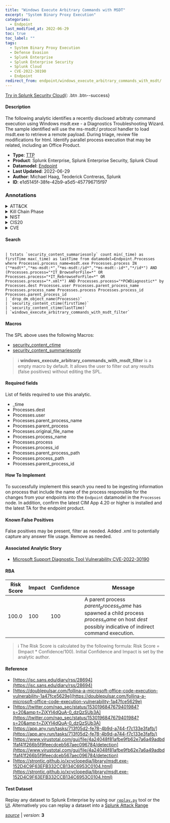 ```yaml
---
title: "Windows Execute Arbitrary Commands with MSDT"
excerpt: "System Binary Proxy Execution"
categories:
  - Endpoint
last_modified_at: 2022-06-29
toc: true
toc_label: ""
tags:
  - System Binary Proxy Execution
  - Defense Evasion
  - Splunk Enterprise
  - Splunk Enterprise Security
  - Splunk Cloud
  - CVE-2022-30190
  - Endpoint
redirect_from: endpoint/windows_execute_arbitrary_commands_with_msdt/
---
```




[Try in Splunk Security Cloud](https://www.splunk.com/en_us/cyber-security.html){: .btn .btn--success}

#### Description

The following analytic identifies a recently disclosed arbitraty command execution using Windows msdt.exe - a Diagnostics Troubleshooting Wizard. The sample identified will use the ms-msdt:/ protocol handler to load msdt.exe to retrieve a remote payload. During triage, review file modifications for html. Identify parallel process execution that may be related, including an Office Product.

- **Type**: [TTP](https://github.com/splunk/security_content/wiki/Detection-Analytic-Types)
- **Product**: Splunk Enterprise, Splunk Enterprise Security, Splunk Cloud
- **Datamodel**: [Endpoint](https://docs.splunk.com/Documentation/CIM/latest/User/Endpoint)
- **Last Updated**: 2022-06-29
- **Author**: Michael Haag, Teoderick Contreras, Splunk
- **ID**: e1d5145f-38fe-42b9-a5d5-457796715f97

### Annotations
<details>
  <summary>ATT&CK</summary>

<div markdown="1">

#### [ATT&CK](https://attack.mitre.org/)

| ID          | Technique   | Tactic         |
| ----------- | ----------- |--------------- |
| [T1218](https://attack.mitre.org/techniques/T1218/) | System Binary Proxy Execution | Defense Evasion |

</div>
</details>


<details>
  <summary>Kill Chain Phase</summary>

<div markdown="1">

* Exploitation


</div>
</details>


<details>
  <summary>NIST</summary>

<div markdown="1">

* DE.CM



</div>
</details>

<details>
  <summary>CIS20</summary>

<div markdown="1">

* CIS 10



</div>
</details>

<details>
  <summary>CVE</summary>

<div markdown="1">

| ID          | Summary | [CVSS](https://nvd.nist.gov/vuln-metrics/cvss) |
| ----------- | ----------- | -------------- |
| [CVE-2022-30190](https://nvd.nist.gov/vuln/detail/CVE-2022-30190) | Microsoft Windows Support Diagnostic Tool (MSDT) Remote Code Execution Vulnerability. | 9.3 |



</div>
</details>


#### Search

```

| tstats `security_content_summariesonly` count min(_time) as firstTime max(_time) as lastTime from datamodel=Endpoint.Processes where Processes.process_name=msdt.exe Processes.process IN ("*msdt*","*ms-msdt:*","*ms-msdt:/id*","*ms-msdt:-id*","*/id*") AND (Processes.process="*IT_BrowseForFile=*" OR Processes.process="*IT_RebrowseForFile=*" OR Processes.process="*.xml*") AND Processes.process="*PCWDiagnostic*" by Processes.dest Processes.user Processes.parent_process_name Processes.process_name Processes.process Processes.process_id Processes.parent_process_id 
| `drop_dm_object_name(Processes)` 
| `security_content_ctime(firstTime)` 
| `security_content_ctime(lastTime)`
| `windows_execute_arbitrary_commands_with_msdt_filter`
```

#### Macros
The SPL above uses the following Macros:
* [security_content_ctime](https://github.com/splunk/security_content/blob/develop/macros/security_content_ctime.yml)
* [security_content_summariesonly](https://github.com/splunk/security_content/blob/develop/macros/security_content_summariesonly.yml)

> :information_source:
> **windows_execute_arbitrary_commands_with_msdt_filter** is a empty macro by default. It allows the user to filter out any results (false positives) without editing the SPL.



#### Required fields
List of fields required to use this analytic.
* _time
* Processes.dest
* Processes.user
* Processes.parent_process_name
* Processes.parent_process
* Processes.original_file_name
* Processes.process_name
* Processes.process
* Processes.process_id
* Processes.parent_process_path
* Processes.process_path
* Processes.parent_process_id



#### How To Implement
To successfully implement this search you need to be ingesting information on process that include the name of the process responsible for the changes from your endpoints into the `Endpoint` datamodel in the `Processes` node. In addition, confirm the latest CIM App 4.20 or higher is installed and the latest TA for the endpoint product.
#### Known False Positives
False positives may be present, filter as needed. Added .xml to potentially capture any answer file usage. Remove as needed.

#### Associated Analytic Story
* [Microsoft Support Diagnostic Tool Vulnerability CVE-2022-30190](/stories/microsoft_support_diagnostic_tool_vulnerability_cve-2022-30190)




#### RBA

| Risk Score  | Impact      | Confidence   | Message      |
| ----------- | ----------- |--------------|--------------|
| 100.0 | 100 | 100 | A parent process $parent_process_name$ has spawned a child process $process_name$ on host $dest$ possibly indicative of indirect command execution. |


> :information_source:
> The Risk Score is calculated by the following formula: Risk Score = (Impact * Confidence/100). Initial Confidence and Impact is set by the analytic author.


#### Reference

* [https://isc.sans.edu/diary/rss/28694](https://isc.sans.edu/diary/rss/28694)
* [https://doublepulsar.com/follina-a-microsoft-office-code-execution-vulnerability-1a47fce5629e](https://doublepulsar.com/follina-a-microsoft-office-code-execution-vulnerability-1a47fce5629e)
* [https://twitter.com/nao_sec/status/1530196847679401984?s=20&amp;t=ZiXYI4dQuA-0_dzQzSUb3A](https://twitter.com/nao_sec/status/1530196847679401984?s=20&amp;t=ZiXYI4dQuA-0_dzQzSUb3A)
* [https://app.any.run/tasks/713f05d2-fe78-4b9d-a744-f7c133e3fafb/](https://app.any.run/tasks/713f05d2-fe78-4b9d-a744-f7c133e3fafb/)
* [https://www.virustotal.com/gui/file/4a24048f81afbe9fb62e7a6a49adbd1faf41f266b5f9feecdceb567aec096784/detection](https://www.virustotal.com/gui/file/4a24048f81afbe9fb62e7a6a49adbd1faf41f266b5f9feecdceb567aec096784/detection)
* [https://strontic.github.io/xcyclopedia/library/msdt.exe-152D4C9F63EFB332CCB134C6953C0104.html](https://strontic.github.io/xcyclopedia/library/msdt.exe-152D4C9F63EFB332CCB134C6953C0104.html)



#### Test Dataset
Replay any dataset to Splunk Enterprise by using our [`replay.py`](https://github.com/splunk/attack_data#using-replaypy) tool or the [UI](https://github.com/splunk/attack_data#using-ui).
Alternatively you can replay a dataset into a [Splunk Attack Range](https://github.com/splunk/attack_range#replay-dumps-into-attack-range-splunk-server)




[*source*](https://github.com/splunk/security_content/tree/develop/detections/endpoint/windows_execute_arbitrary_commands_with_msdt.yml) \| *version*: **3**